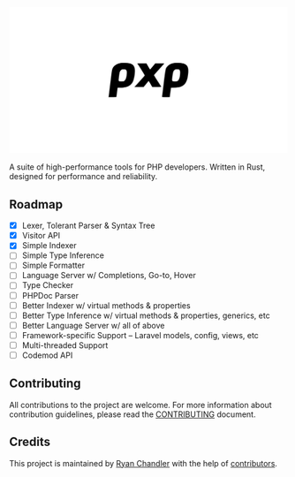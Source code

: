 ![](/art/hero.png)

A suite of high-performance tools for PHP developers. Written in Rust, designed for performance and reliability.

## Roadmap

* [x] Lexer, Tolerant Parser & Syntax Tree
* [x] Visitor API
* [x] Simple Indexer
* [ ] Simple Type Inference
* [ ] Simple Formatter
* [ ] Language Server w/ Completions, Go-to, Hover
* [ ] Type Checker
* [ ] PHPDoc Parser
* [ ] Better Indexer w/ virtual methods & properties
* [ ] Better Type Inference w/ virtual methods & properties, generics, etc
* [ ] Better Language Server w/ all of above
* [ ] Framework-specific Support – Laravel models, config, views, etc
* [ ] Multi-threaded Support
* [ ] Codemod API

## Contributing

All contributions to the project are welcome. For more information about contribution guidelines, please read the [CONTRIBUTING](CONTRIBUTING.md) document.

## Credits

This project is maintained by [Ryan Chandler](https://twitter.com/ryangjchandler) with the help of [contributors](https://github.com/pxp-lang/wip/graphs/contributors).